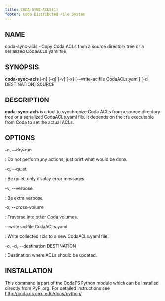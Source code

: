 ```yaml
---
title: CODA-SYNC-ACLS(1)
footer: Coda Distributed File System
---
```


## NAME

coda-sync-acls - Copy Coda ACLs from a source directory tree or a serialized
CodaACLs.yaml file

## SYNOPSIS

**coda-sync-acls** [-n] [-q] [-v] [-x] [\-\-write-aclfile CodaACLs.yaml]
[-d DESTINATION] SOURCE

## DESCRIPTION

**coda-sync-acls** is a tool to synchronize Coda ACLs from a source directory
tree or a serialized CodaACLs.yaml file. It depends on the `cfs` executable
from Coda to set the actual ACLs.

## OPTIONS

-n, \-\-dry-run

:   Do not perform any actions, just print what would be done.

-q, \-\-quiet

:   Be quiet, only display error messages.

-v, \-\-verbose

:   Be extra verbose.

-x, \-\-cross-volume

:   Traverse into other Coda volumes.

\-\-write-aclfile CodaACLs.yaml

:   Write collected acls to a new CodaACLs.yaml file.

-o, -d, \-\-destination DESTINATION

:   Destination where ACLs should be updated.

## INSTALLATION

This command is part of the CodaFS Python module which can be installed
directly from PyPI.org. For detailed instructions see
<http://coda.cs.cmu.edu/docs/python/>.

